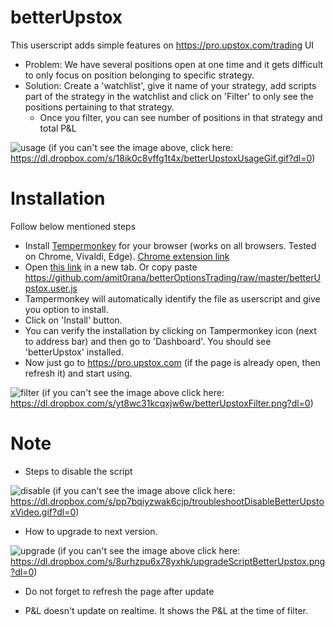# betterUpstox

This userscript adds simple features on https://pro.upstox.com/trading UI

* Problem: We have several positions open at one time and it gets difficult to only focus on position belonging to specific strategy.
* Solution: Create a 'watchlist', give it name of your strategy, add scripts part of the strategy in the watchlist and click on 'Filter' to only see the positions pertaining to that strategy. 
    * Once you filter, you can see number of positions in that strategy and total P&L

![usage](https://dl.dropbox.com/s/18ik0c8vffg1t4x/betterUpstoxUsageGif.gif?dl=0)
(if you can't see the image above, click here: https://dl.dropbox.com/s/18ik0c8vffg1t4x/betterUpstoxUsageGif.gif?dl=0)

# Installation

Follow below mentioned steps
* Install [Tempermonkey](https://www.tampermonkey.net/) for your browser (works on all browsers. Tested on Chrome, Vivaldi, Edge). [Chrome extension link](https://chrome.google.com/webstore/detail/tampermonkey/dhdgffkkebhmkfjojejmpbldmpobfkfo)
* Open [this link](https://github.com/amit0rana/betterOptionsTrading/raw/master/betterUpstox.user.js) in a new tab. Or copy paste <https://github.com/amit0rana/betterOptionsTrading/raw/master/betterUpstox.user.js>
* Tampermonkey will automatically identify the file as userscript and give you option to install.
* Click on 'Install' button.
* You can verify the installation by clicking on Tampermonkey icon (next to address bar) and then go to 'Dashboard'. You should see 'betterUpstox' installed. 
* Now just go to <https://pro.upstox.com> (if the page is already open, then refresh it) and start using.

![filter](https://dl.dropbox.com/s/yt8wc31kcqxjw6w/betterUpstoxFilter.png?dl=0)
(if you can't see the image above click here: https://dl.dropbox.com/s/yt8wc31kcqxjw6w/betterUpstoxFilter.png?dl=0)


# Note
* Steps to disable the script

![disable](https://dl.dropbox.com/s/pp7bqiyzwak6cjp/troubleshootDisableBetterUpstoxVideo.gif?dl=0)
(if you can't see the image above click here: https://dl.dropbox.com/s/pp7bqiyzwak6cjp/troubleshootDisableBetterUpstoxVideo.gif?dl=0)

* How to upgrade to next version. 

![upgrade](https://dl.dropbox.com/s/8urhzpu6x78yxhk/upgradeScriptBetterUpstox.png?dl=0)
(if you can't see the image above click here: https://dl.dropbox.com/s/8urhzpu6x78yxhk/upgradeScriptBetterUpstox.png?dl=0)
* Do not forget to refresh the page after update

* P&L doesn't update on realtime. It shows the P&L at the time of filter.